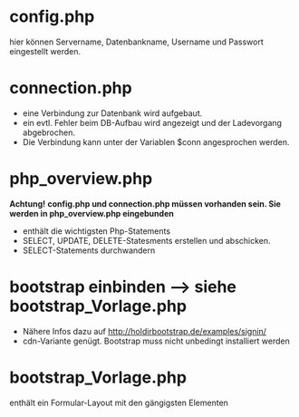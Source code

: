 # config.php
hier können Servername, Datenbankname, Username und Passwort eingestellt werden.

# connection.php
- eine Verbindung zur Datenbank wird aufgebaut.
- ein evtl. Fehler beim DB-Aufbau wird angezeigt und der Ladevorgang abgebrochen.
- Die Verbindung kann unter der Variablen $conn angesprochen werden.

# php_overview.php
**Achtung!**
**config.php und connection.php müssen vorhanden sein. Sie werden in php_overview.php eingebunden**
- enthält die wichtigsten Php-Statements
- SELECT, UPDATE, DELETE-Statesments erstellen und abschicken.
- SELECT-Statements durchwandern


# bootstrap einbinden --> siehe bootstrap_Vorlage.php
- Nähere Infos dazu auf http://holdirbootstrap.de/examples/signin/
- cdn-Variante genügt. Bootstrap muss nicht unbedingt installiert werden

# bootstrap_Vorlage.php
enthält ein Formular-Layout mit den gängigsten Elementen

<!---
- 👋 Hi, I’m @lernePHP Das ist mein erstes github repository
- 👀 I’m interested in ...
- 🌱 I’m currently learning ...
- 💞️ I’m looking to collaborate on ...
- 📫 How to reach me ...
- kleine Änderung


lernePHP/lernePHP is a ✨ special ✨ repository because its `README.md` (this file) appears on your GitHub profile.
You can click the Preview link to take a look at your changes.
--->
